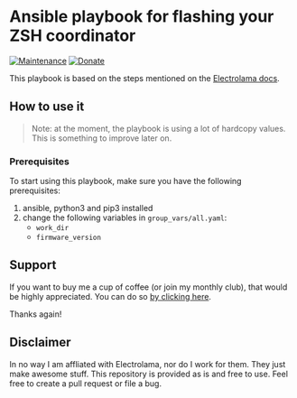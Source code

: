 # Ansible playbook for flashing your ZSH coordinator

[![Maintenance](https://img.shields.io/badge/Maintained%3F-yes-green.svg)](https://github.com/Marck/flash-zsh-coordinator/graphs/commit-activity)
[![Donate](https://img.shields.io/badge/Donate-coffee-1abc9c.svg)](https://www.buymeacoffee.com/marcked)

This playbook is based on the steps mentioned on the [Electrolama docs](https://electrolama.com/radio-docs/#step-2-download-the-correct-firmware-for-your-stick).

## How to use it

> Note: at the moment, the playbook is using a lot of hardcopy values. This is something to improve later on.

### Prerequisites

To start using this playbook, make sure you have the following prerequisites:

1. ansible, python3 and pip3 installed
2. change the following variables in `group_vars/all.yaml`:
    - `work_dir`
    - `firmware_version`

## Support

If you want to buy me a cup of coffee (or join my monthly club), that would be highly appreciated.
You can do so [by clicking here](https://www.buymeacoffee.com/marcked).

Thanks again!

## Disclaimer

In no way I am affliated with Electrolama, nor do I work for them. They just make awesome stuff.
This repository is provided as is and free to use. Feel free to create a pull request or file a bug.
